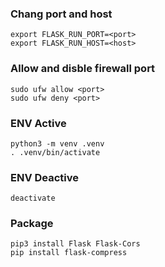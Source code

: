 ### Chang port and host
``` 
export FLASK_RUN_PORT=<port>
export FLASK_RUN_HOST=<host>
```

### Allow and disble firewall port
```
sudo ufw allow <port>
sudo ufw deny <port>
```

### ENV Active
```
python3 -m venv .venv
. .venv/bin/activate
```
### ENV Deactive
```
deactivate
```

### Package 
```
pip3 install Flask Flask-Cors
pip install flask-compress
```